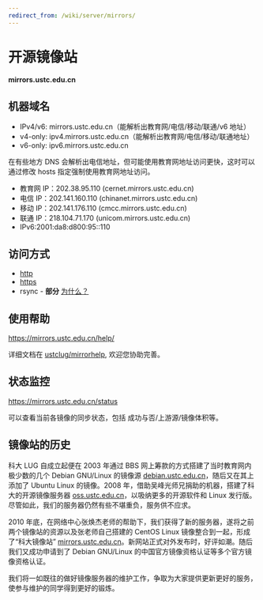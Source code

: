 ```yaml
---
redirect_from: /wiki/server/mirrors/
---
```


# 开源镜像站

**mirrors.ustc.edu.cn**

## 机器域名

- IPv4/v6: mirrors.ustc.edu.cn（能解析出教育网/电信/移动/联通/v6 地址）
- v4-only: ipv4.mirrors.ustc.edu.cn（能解析出教育网/电信/移动/联通地址）
- v6-only: ipv6.mirrors.ustc.edu.cn

在有些地方 DNS 会解析出电信地址，但可能使用教育网地址访问更快，这时可以通过修改 hosts 指定强制使用教育网地址访问。

- 教育网 IP：202.38.95.110 (cernet.mirrors.ustc.edu.cn)
- 电信 IP：202.141.160.110 (chinanet.mirrors.ustc.edu.cn)
- 移动 IP：202.141.176.110 (cmcc.mirrors.ustc.edu.cn)
- 联通 IP：218.104.71.170 (unicom.mirrors.ustc.edu.cn)
- IPv6:2001:da8:d800:95::110

## 访问方式

- [http](http://mirrors.ustc.edu.cn/)
- [https](https://mirrors.ustc.edu.cn/)
- rsync - **部分** [为什么？](https://servers.ustclug.org/2014/08/mirrors-newest-changes/)

## 使用帮助

<https://mirrors.ustc.edu.cn/help/>

详细文档在 [ustclug/mirrorhelp](https://github.com/ustclug/mirrorhelp), 欢迎您协助完善。

## 状态监控

<https://mirrors.ustc.edu.cn/status>

可以查看当前各镜像的同步状态，包括 成功与否/上游源/镜像体积等。

## 镜像站的历史

科大 LUG 自成立起便在 2003 年通过 BBS 网上筹款的方式搭建了当时教育网内极少数的几个 Debian GNU/Linux 的镜像源 [debian.ustc.edu.cn](https://mirrors.ustc.edu.cn)，随后又在其上添加了 Ubuntu Linux 的镜像。2008 年，借助吴峰光师兄捐助的机器，搭建了科大的开源镜像服务器 [oss.ustc.edu.cn](https://mirrors.ustc.edu.cn)，以吸纳更多的开源软件和 Linux 发行版。尽管如此，我们的服务器仍然有些不堪重负，服务供不应求。

2010 年底，在网络中心张焕杰老师的帮助下，我们获得了新的服务器，遂将之前两个镜像站的资源以及张老师自己搭建的 CentOS Linux 镜像整合到一起，形成了“科大镜像站” [mirrors.ustc.edu.cn](https://mirrors.ustc.edu.cn)。新网站正式对外发布时，好评如潮。随后我们又成功申请到了 Debian GNU/Linux 的中国官方镜像资格认证等多个官方镜像资格认证。

我们将一如既往的做好镜像服务器的维护工作，争取为大家提供更新更好的服务，使参与维护的同学得到更好的锻炼。

